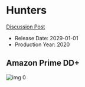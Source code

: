 # Hunters

[Discussion Post](https://www.avsforum.com/threads/bass-eq-for-filtered-movies.2995212/post-59284010)

* Release Date: 2029-01-01
* Production Year: 2020

## Amazon Prime DD+

![img 0](https://i.imgur.com/IYSjtzx.jpg)

